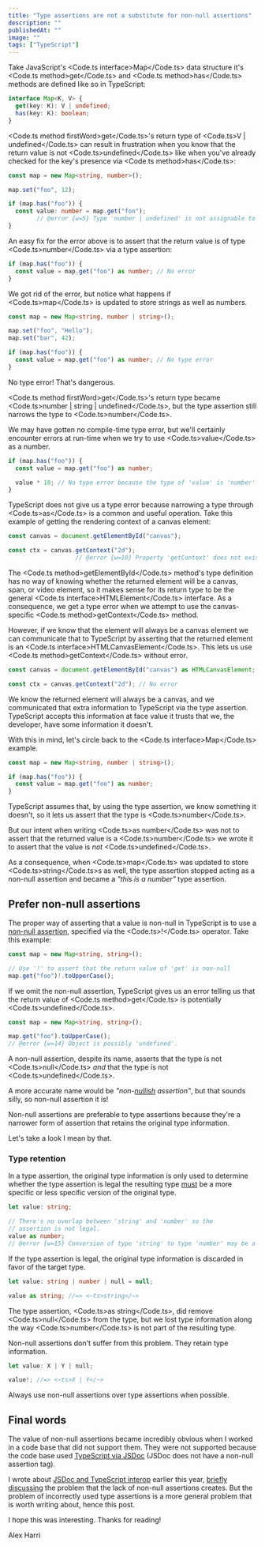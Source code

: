 ```yaml
---
title: "Type assertions are not a substitute for non-null assertions"
description: ""
publishedAt: ""
image: ""
tags: ["TypeScript"]
---
```


Take JavaScript's <Code.ts interface>Map</Code.ts> data structure <EmDash /> it's <Code.ts method>get</Code.ts> and <Code.ts method>has</Code.ts> methods are defined like so in TypeScript:

```ts
interface Map<K, V> {
  get(key: K): V | undefined;
  has(key: K): boolean;
}
```

<Code.ts method firstWord>get</Code.ts>'s return type of <Code.ts>V | undefined</Code.ts> can result in frustration when you know that the return value is not <Code.ts>undefined</Code.ts> <EmDash /> like when you've already checked for the key's presence via <Code.ts method>has</Code.ts>:

```ts
const map = new Map<string, number>();

map.set("foo", 12);

if (map.has("foo")) {
  const value: number = map.get("foo");
        // @error {w=5} Type 'number | undefined' is not assignable to type 'number'.
}
```

An easy fix for the error above is to assert that the return value is of type <Code.ts>number</Code.ts> via a type assertion:

```ts
if (map.has("foo")) {
  const value = map.get("foo") as number; // No error
}
```

We got rid of the error, but notice what happens if <Code.ts>map</Code.ts> is updated to store strings as well as numbers.

```ts
const map = new Map<string, number | string>();

map.set("foo", "Hello");
map.set("bar", 42);

if (map.has("foo")) {
  const value = map.get("foo") as number; // No type error
}
```

No type error! That's dangerous.

<Code.ts method firstWord>get</Code.ts>'s return type became <Code.ts>number | string | undefined</Code.ts>, but the type assertion still narrows the type to <Code.ts>number</Code.ts>.

We may have gotten no compile-time type error, but we'll certainly encounter errors at run-time when we try to use <Code.ts>value</Code.ts> as a number.

```ts
if (map.has("foo")) {
  const value = map.get("foo") as number;

  value * 10; // No type error because the type of 'value' is 'number'
}
```

TypeScript does not give us a type error because narrowing a type through <Code.ts>as</Code.ts> is a common and useful operation. Take this example of getting the rendering context of a canvas element:

```ts
const canvas = document.getElementById("canvas");

const ctx = canvas.getContext("2d");
                   // @error {w=10} Property 'getContext' does not exist on type 'HTMLElement'.
```

The <Code.ts method>getElementById</Code.ts> method's type definition has no way of knowing whether the returned element will be a canvas, span, or video element, so it makes sense for its return type to be the general <Code.ts interface>HTMLElement</Code.ts> interface. As a consequence, we get a type error when we attempt to use the canvas-specific <Code.ts method>getContext</Code.ts> method.

However, if we know that the element will always be a canvas element we can communicate that to TypeScript by asserting that the returned element is an <Code.ts interface>HTMLCanvasElement</Code.ts>. This lets us use <Code.ts method>getContext</Code.ts> without error.

```ts
const canvas = document.getElementById("canvas") as HTMLCanvasElement;

const ctx = canvas.getContext("2d"); // No error
```

We know the returned element will always be a canvas, and we communicated that extra information to TypeScript via the type assertion. TypeScript accepts this information at face value <EmDash /> it trusts that we, the developer, have some information it doesn't.

With this in mind, let's circle back to the <Code.ts interface>Map</Code.ts> example.

```ts
const map = new Map<string, number | string>();

if (map.has("foo")) {
  const value = map.get("foo") as number;
}
```

TypeScript assumes that, by using the type assertion, we know something it doesn't, so it lets us assert that the type is <Code.ts>number</Code.ts>.

But our intent when writing <Code.ts>as number</Code.ts> was not to assert that the returned value is a <Code.ts>number</Code.ts> <EmDash /> we wrote it to assert that the value is _not_ <Code.ts>undefined</Code.ts>.

As a consequence, when <Code.ts>map</Code.ts> was updated to store <Code.ts>string</Code.ts>s as well, the type assertion stopped acting as a non-null assertion and became a _"this is a number"_ type assertion.


## Prefer non-null assertions

The proper way of asserting that a value is non-null in TypeScript is to use a [non-null assertion][non_null_assertion], specified via the <Code.ts>!</Code.ts> operator. Take this example:

[non_null_assertion]: https://www.typescriptlang.org/docs/handbook/2/everyday-types.html#non-null-assertion-operator-postfix-

```ts
const map = new Map<string, string>();

// Use '!' to assert that the return value of 'get' is non-null
map.get("foo")!.toUpperCase();
```

If we omit the non-null assertion, TypeScript gives us an error telling us that the return value of <Code.ts method>get</Code.ts> is potentially <Code.ts>undefined</Code.ts>.

```ts
const map = new Map<string, string>();

map.get("foo").toUpperCase();
// @error {w=14} Object is possibly 'undefined'.
```

A non-null assertion, despite its name, asserts that the type is not <Code.ts>null</Code.ts> _and_ that the type is not <Code.ts>undefined</Code.ts>.

<SmallNote label="">A more accurate name would be _"non-[nullish][nullish] assertion"_, but that sounds silly, so non-null assertion it is!</SmallNote>

[nullish]: https://developer.mozilla.org/en-US/docs/Glossary/Nullish

Non-null assertions are preferable to type assertions because they're a narrower form of assertion that retains the original type information.

Let's take a look I mean by that.


### Type retention

In a type assertion, the original type information is only used to determine whether the type assertion is legal <EmDash /> the resulting type [must][type_assertions] be a more specific or less specific version of the original type.

[type_assertions]: https://www.typescriptlang.org/docs/handbook/2/everyday-types.html#type-assertions

```ts
let value: string;

// There's no overlap between 'string' and 'number' so the
// assertion is not legal.
value as number;
// @error {w=15} Conversion of type 'string' to type 'number' may be a mistake because neither type sufficiently overlaps with the other.
```

If the type assertion is legal, the original type information is discarded in favor of the target type.

```ts
let value: string | number | null = null;

value as string; //=> <~ts>string</~>
```

The type assertion, <Code.ts>as string</Code.ts>, did remove <Code.ts>null</Code.ts> from the type, but we lost type information along the way <EmDash /> <Code.ts>number</Code.ts> is not part of the resulting type.

Non-null assertions don't suffer from this problem. They retain type information.

```ts
let value: X | Y | null;

value!; //=> <~ts>X | Y</~>
```

Always use non-null assertions over type assertions when possible.


## Final words

The value of non-null assertions became incredibly obvious when I worked in a code base that did not support them. They were not supported because the code base used [TypeScript via JSDoc][jsdoc_post] (JSDoc does not have a non-null assertion tag).

I wrote about [JSDoc and TypeScript interop][jsdoc_post] earlier this year, [briefly discussing][jsdoc_non_null] the problem that the lack of non-null assertions creates. But the problem of incorrectly used type assertions is a more general problem that is worth writing about, hence this post.

[jsdoc_post]: https://alexharri.com/blog/jsdoc-as-an-alternative-typescript-syntax
[jsdoc_non_null]: https://alexharri.com/blog/jsdoc-as-an-alternative-typescript-syntax#non-null-assertions

I hope this was interesting. Thanks for reading!

<EmDash /> Alex Harri

